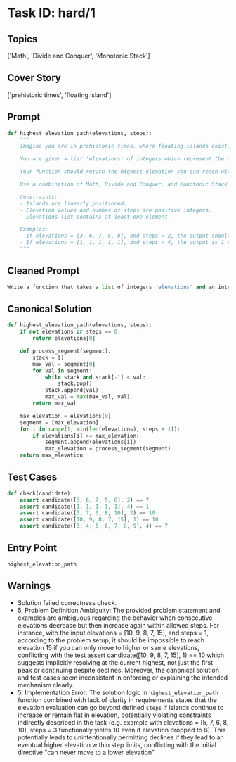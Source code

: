 # Task ID: hard/1

## Topics

['Math', 'Divide and Conquer', 'Monotonic Stack']

## Cover Story

['prehistoric times', 'floating island']

## Prompt

```python
def highest_elevation_path(elevations, steps):
    """
    Imagine you are in prehistoric times, where floating islands exist. Your task is to jump between these floating islands, trying to reach the highest elevation possible in a set number of jumps. Each jump can either go to a higher elevation or stay on the same elevation, you can never move to a lower elevation.

    You are given a list 'elevations' of integers which represent the elevation of each floating island. The 'steps' parameter represents the maximum number of jumps you can make from your starting point at the first island.

    Your function should return the highest elevation you can reach within the given number of steps. If it is not possible to make any jump, the function should return the elevation of the first island.

    Use a combination of Math, Divide and Conquer, and Monotonic Stack strategies for this task.

    Constraints:
    - Islands are linearly positioned.
    - Elevation values and number of steps are positive integers.
    - Elevations list contains at least one element.

    Examples:
    - If elevations = [3, 6, 7, 5, 8], and steps = 2, the output should be 7 (3 -> 6 -> 7).
    - If elevations = [1, 1, 1, 1, 1], and steps = 4, the output is 1 since all islands are at the same elevation.
    """

```

## Cleaned Prompt

```python
Write a function that takes a list of integers 'elevations' and an integer 'steps' and returns the highest elevation possible within given number of steps. You can only move to a higher or same elevation with each step.
```

## Canonical Solution

```python
def highest_elevation_path(elevations, steps):
    if not elevations or steps == 0:
        return elevations[0]

    def process_segment(segment):
        stack = []
        max_val = segment[0]
        for val in segment:
            while stack and stack[-1] < val:
                stack.pop()
            stack.append(val)
            max_val = max(max_val, val)
        return max_val

    max_elevation = elevations[0]
    segment = [max_elevation]
    for i in range(1, min(len(elevations), steps + 1)):
        if elevations[i] >= max_elevation:
            segment.append(elevations[i])
            max_elevation = process_segment(segment)
    return max_elevation
```

## Test Cases

```python
def check(candidate):
    assert candidate([3, 6, 7, 5, 8], 2) == 7
    assert candidate([1, 1, 1, 1, 1], 4) == 1
    assert candidate([5, 7, 6, 8, 10], 3) == 10
    assert candidate([10, 9, 8, 7, 15], 1) == 10
    assert candidate([3, 4, 5, 6, 7, 8, 9], 4) == 7
```

## Entry Point

`highest_elevation_path`

## Warnings

- Solution failed correctness check.
- 5, Problem Definition Ambiguity: The provided problem statement and examples are ambiguous regarding the behavior when consecutive elevations decrease but then increase again within allowed steps. For instance, with the input elevations = [10, 9, 8, 7, 15], and steps = 1, according to the problem setup, it should be impossible to reach elevation 15 if you can only move to higher or same elevations, conflicting with the test assert candidate([10, 9, 8, 7, 15], 1) == 10 which suggests implicitly resolving at the current highest, not just the first peak or continuing despite declines. Moreover, the canonical solution and test cases seem inconsistent in enforcing or explaining the intended mechanism clearly.
- 5, Implementation Error: The solution logic in `highest_elevation_path` function combined with lack of clarity in requirements states that the elevation evaluation can go beyond defined `steps` if islands continue to increase or remain flat in elevation, potentially violating constraints indirectly described in the task (e.g. example with elevations = [5, 7, 6, 8, 10], steps = 3 functionally yields 10 even if elevation dropped to 6). This potentially leads to unintentionally permitting declines if they lead to an eventual higher elevation within step limits, conflicting with the initial directive "can never move to a lower elevation".


